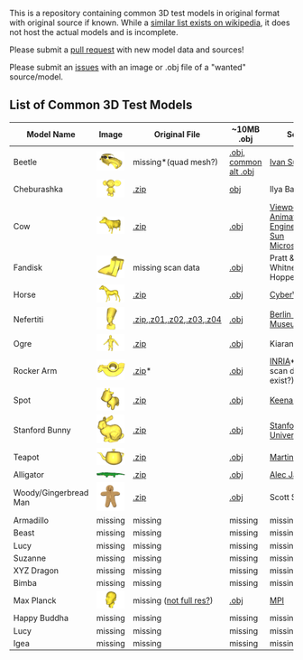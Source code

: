 This is a repository containing common 3D test models in original format with original source if known. While a [similar list exists on wikipedia](https://en.wikipedia.org/wiki/List_of_common_3D_test_models), it does not host the actual models and is incomplete.

Please submit a [pull request](https://github.com/alecjacobson/common-3d-test-models/pulls) with new model data and sources!

Please submit an [issues](https://github.com/alecjacobson/common-3d-test-models/issues) with an image or .obj file of a "wanted" source/model.

## List of Common 3D Test Models

| Model Name | Image | Original File | ~10MB .obj | Source | First Known Appearance |
|------------|-------|---------------|------------|--------|--------|
| Beetle | ![](data/beetle.png) | missing*(quad mesh?) | [.obj](data/beetle.obj), [common alt .obj](data/beetle-alt.obj) | [Ivan Sutherland](https://blenderartists.org/t/ivan-sutherlands-1972-mesh/1162769) | missing |
| Cheburashka | ![](data/cheburashka.png) | [.zip](data/cheburashka.zip) | [obj](data/cheburashka.obj) | Ilya Baran(?) | [dblp](https://dblp.org/rec/bibtex/journals/tog/BaranP07) |
| Cow | ![](data/cow.png) | [.zip](data/cow.zip) | [.obj](data/cow.obj) | [Viewpoint Animation Engineering / Sun Microsystems](https://gfx.cs.princeton.edu/proj/sugcon/models/) | [dblp](https://dblp.uni-trier.de/rec/bibtex/journals/tog/DeCarloFRS03) |
| Fandisk | ![](data/fandisk.png) | missing scan data | [.obj](data/fandisk.obj) | Pratt & Whitney/Hughes Hoppe | [dblp](https://dblp.uni-trier.de/rec/bibtex/conf/siggraph/Hoppe96) |
| Horse | ![](data/horse.png) | [.zip](data/horse.zip) | [.obj](data/horse.obj) | [CyberWare](http://web.archive.org/web/20010126102500/https://www.cc.gatech.edu/projects/large_models/horse.html) | [dblp](https://dblp.uni-trier.de/rec/bibtex/conf/siggraph/PraunFH00) |
| Nefertiti | ![](data/nefertiti.png) | [.zip](data/nefertiti.zip),[.z01](data/nefertiti.z01),[.z02](data/nefertiti.z02),[.z03](data/nefertiti.z03),[.z04](data/nefertiti.z04) | [.obj](data/nefertiti.obj) | [Berlin Egyptian Museum](https://www.thingiverse.com/thing:3974391) | missing |
| Ogre | ![](data/ogre.png) | [.zip](data/ogre.zip) | [.obj](data/ogre.obj) | Kiaran Ritchie | [dblp](https://dblp.uni-trier.de/rec/bibtex/journals/tog/LipmanLC08) |
| Rocker Arm | ![](data/rocker-arm.png) | [.zip](data/rocker-arm.zip)* | [.obj](data/rocker-arm.obj) | [INRIA](http://visionair.ge.imati.cnr.it:8080/ontologies/shapes/search.jsp)* (does scan data exist?) | missing |
| Spot | ![](data/spot.png) | [.zip](data/spot.zip) | [.obj](data/spot.obj) | [Keenan Crane](https://www.cs.cmu.edu/~kmcrane/Projects/ModelRepository/#spot) | missing |
| Stanford Bunny | ![](data/stanford-bunny.png) | [.zip](data/stanford-bunny.zip) | [.obj](data/stanford-bunny.obj) | [Stanford University](http://graphics.stanford.edu/data/3Dscanrep/) | [dblp](https://dblp.uni-trier.de/rec/bibtex/conf/siggraph/TurkL94)
| Teapot | ![](data/teapot.png) | [.zip](data/teapot.zip) | [.obj](data/teapot.obj) | [Martin Newell](ftp://ftp.funet.fi/pub/sci/graphics/packages/objects/teaset.tar.Z) | missing |
| Alligator | ![](data/alligator.png) | [.zip](data/alligator.zip) | [.obj](data/alligator.obj) | [Alec Jacobson](http://www.cs.toronto.edu/~jacobson/images/alec-jacobson-thesis-2013.pdf) | [dblp](https://dblp.org/rec/bibtex/journals/tog/JacobsonBPS11)
| Woody/Gingerbread Man | ![](data/woody.png) | [.zip](data/woody.zip) | [.obj](data/woody.obj) | Scott Schaefer | [dblp](https://dblp.org/rec/bibtex/journals/tog/SchaeferMW06) |
| Armadillo | missing | missing | missing | missing | missing |
| Beast | missing | missing | missing | missing | missing |
| Lucy | missing | missing | missing | missing | missing |
| Suzanne | missing | missing | missing | missing | missing |
| XYZ Dragon | missing | missing | missing | missing | missing |
| Bimba | missing | missing | missing | missing | missing |
| Max Planck | ![](data/max-planck.png) | missing ([not full res?](https://gfx.cs.princeton.edu/proj/sugcon/models/)) | [.obj](data/max-planck.obj) | [MPI](https://gfx.cs.princeton.edu/proj/sugcon/models/) | missing |
| Happy Buddha | missing | missing | missing | missing | missing |
| Lucy | missing | missing | missing | missing | missing |
| Igea | missing | missing | missing | missing | missing |


